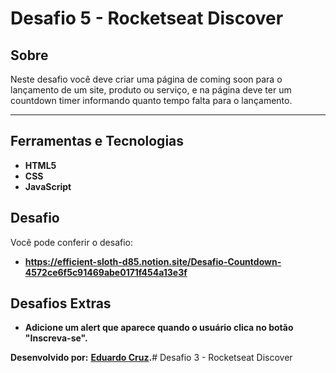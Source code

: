 # Desafio 5 - Rocketseat Discover

## Sobre

Neste desafio você deve criar uma página de coming soon para o lançamento de um site, produto ou serviço, e na página deve ter um countdown timer informando quanto tempo falta para o lançamento.

---

## Ferramentas e Tecnologias

- **HTML5**
- **CSS**
- **JavaScript**

## Desafio

Você pode conferir o desafio:

- **https://efficient-sloth-d85.notion.site/Desafio-Countdown-4572ce6f5c91469abe0171f454a13e3f**

## Desafios Extras

- **Adicione um alert que aparece quando o usuário clica no botão "Inscreva-se".**

**Desenvolvido por:**
**[Eduardo Cruz](https://github.com/edcruz29/).**# Desafio 3 - Rocketseat Discover
